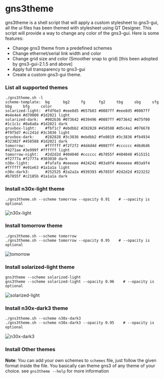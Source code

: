 		
# gns3theme

gns3theme is a shell script that will apply a custom stylesheet to gns3-gui, all the ui files has been themed with stylesheet using QT Designer. This script will provide a way to change any color of the gns3-gui. Here is some features:
- Change gns3 theme from a predefined schemes 
- Change ethernet/serial link width and color
- Change grid size and color (Smoother snap to grid) [this been adopted by gns3-gui-2.1.5 and above]
- Apply full transparency to gns3-gui
- Create a custom gns3-gui theme.

### List all supported themes
```
./gns3theme.sh -l
scheme-template:  bg      bg2     fg      fg2     tbg     sbg     sfg     bbg     bfg     color
solarized-light:  #fdf6e3 #eee8d5 #657b83 #0087ff #eee8d5 #0087ff #e4e4e4 #d70000 #1d2021 light
solarized-dark:   #002b36 #073642 #839496 #0087ff #073642 #d75f00 #1c1c1c #8a8a8a #1d2021 dark
gruvbox-light:    #fbf1c7 #ebdbb2 #282828 #458588 #d5c4a1 #076678 #f9f5d7 #cc241d #3c3836 light
gruvbox-dark:     #282828 #3c3836 #ebdbb2 #fe8019 #3c3836 #fb4934 #32302f #458588 #1d2021 dark
tomorrow:         #ffffff #f2f2f2 #4d4d4d #0087ff #cccccc #d6d6d6 #4271ae #3e999f #ffffff light
tomorrow-night:   #2d2d2d #404040 #cccccc #b7855f #404040 #515151 #f2777a #f2777a #303030 dark
n30x-light:       #fafafa #eeeeee #424242 #03a9f4 #eeeeee #03a9f4 #ffffff #e91e63 #1a1a1a light
n30x-dark3:       #252525 #2a2a2a #939393 #b7855f #2d2d2d #323232 #b7855f #c2185b #1a1a1a dark
```

### Install n30x-light theme
```
./gns3theme.sh --scheme tomorrow --opacity 0.91    # --opacity is optional 
```
![n30x-light](https://user-images.githubusercontent.com/10103340/40444984-abe11d10-5e7f-11e8-842d-e5a8d3e05966.png)

### Install tomorrow  theme
```
./gns3theme.sh --scheme tomorrow 
./gns3theme.sh --scheme tomorrow --opacity 0.95    # --opacity is optional
```
![tomorrow](https://user-images.githubusercontent.com/10103340/40444837-4de4e99e-5e7f-11e8-8f3e-2122f0ec2813.png)

### Install solarized-light theme
```
gns3theme --scheme solarized-light
gns3theme --scheme solarized-light --opacity 0.96    # --opacity is optional
```
![solarized-light](https://user-images.githubusercontent.com/10103340/40444850-596c16ca-5e7f-11e8-94dc-b0f72a3e3dde.png)

### Install n30x-dark3 theme
```
./gns3theme.sh --scheme n30x-dark3
./gns3theme.sh --scheme n30x-dark3 --opacity 0.95    # --opacity is optional
```
![n30x-dark3](https://user-images.githubusercontent.com/10103340/40444874-68f21964-5e7f-11e8-829d-2075f5d18fc6.png)

### Install Other themes
**Note**: You can add your own schemes to `schemes` file, just follow the given format inside the file.
You basically can theme gns3 of any theme of your choice.
see `gns3theme --help` for more information


